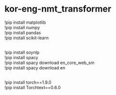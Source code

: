 # kor-eng-nmt_transformer

!pip install matplotlib
</br>
!pip install numpy
</br>
!pip install pandas
</br>
!pip install scikit-learn
</br>
</br>

!pip install soynlp
</br>
!pip install spacy
</br>
!pip install spacy download en_core_web_sm
</br>
!pip install spacy download en
</br>
</br>

!pip install torch==1.9.0
</br>
!pip install Torchtext==0.6.0

